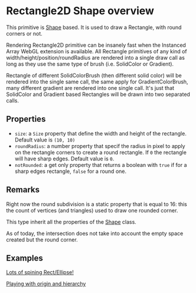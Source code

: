 # Rectangle2D Shape overview

This primitive is [Shape](http://doc.babylonjs.com/overviews/Canvas2D_Shape2D) based. It is used to draw a Rectangle, with round corners or not.

Rendering Rectangle2D primitive can be insanely fast when the Instanced Array WebGL extension is available. All Rectangle primitives of any kind of width/height/position/roundRadius are rendered into a single draw call as long as they use the same type of brush (i.e. SolidColor or Gradient).

Rectangle of different SolidColorBrush (then different solid color) will be rendered into the single same call, the same apply for GradientColorBrush, many different gradient are rendered into one single call. It's just that SolidColor and Gradient based Rectangles will be drawn into two separated calls.

## Properties

 - `size`: a `Size` property that define the width and height of the rectangle. Default value is `(10, 10)`
 - `roundRadius`: a number property that specif the radius in pixel to apply on the rectangle corners to create a round rectangle. If `0` the rectangle will have sharp edges. Default value is `0`.
 - `notRounded`: a get only property that returns a boolean with `true` if for a sharp edges rectangle, `false` for a round one.

## Remarks

Right now the round subdivision is a static property that is equal to 16: this the count of vertices (and triangles) used to draw one rounded corner.

This type inherit all the properties of the [Shape](http://doc.babylonjs.com/overviews/Canvas2D_Shape2D) class.

As of today, the intersection does not take into account the empty space created but the round corner.

## Examples

[Lots of spining Rect/Ellipse!](http://babylonjs-playground.com/#OWCCR#6)

[Playing with origin and hierarchy](http://babylonjs-playground.com/#DEFP2#1)

